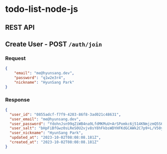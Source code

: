 # todo-list-node-js

## REST API

## Create User - POST `/auth/join`

### Request
```json
{
    "email": "me@hyunsang.dev",
    "password": "q1w2e3r4",
    "nickname": "HyunSang Park"
}
```

### Response
```json
{
  "user_id": "0855adcf-f7f9-4203-86f8-3ad021c48631",
  "user_email": "me@hyunsang.dev",
  "user_password": "YdohnJsn99qZiWB4na9LfdMKMuU+ArSPomkc6j514KNmjzmQ5S6k0v8YpvOr/NeJEHKtmM5U2eLFIsWWSEyz6w==",
  "user_salt": "bHpFiBfGwz0sLReS0U2vjv8sY8hFkbsWDYHFKdGCAWk2C7p9+L/V50yqaDKxxEzznSljkiTPLPvySP/AJmrUlA==",
  "user_nickname": "HyunSang Park",
  "updated_at": "2023-10-02T08:08:08.181Z",
  "created_at": "2023-10-02T08:08:08.181Z"
}
```